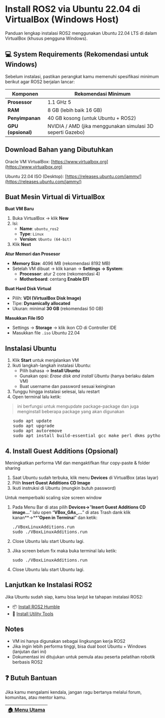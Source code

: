 # Install ROS2 via Ubuntu 22.04 di VirtualBox (Windows Host)

Panduan lengkap instalasi ROS2 menggunakan Ubuntu 22.04 LTS di dalam VirtualBox (khusus pengguna Windows).

## 💻 System Requirements (Rekomendasi untuk Windows)
Sebelum instalasi, pastikan perangkat kamu memenuhi spesifikasi minimum berikut agar ROS2 berjalan lancar:

| Komponen           | Rekomendasi Minimum                                        |
| ------------------ | ---------------------------------------------------------- |
| **Prosessor**      | 1.1 GHz 5                                                  |
| **RAM**            | 8 GB (lebih baik 16 GB)                                    |
| **Penyimpanan**    | 40 GB kosong (untuk Ubuntu + ROS2)                         |
| **GPU (opsional)** | NVIDIA / AMD (jika menggunakan simulasi 3D seperti Gazebo) |

## Download Bahan yang Dibutuhkan

Oracle VM VirtualBox: [https://www.virtualbox.org](https://www.virtualbox.org)

Ubuntu 22.04 ISO (Desktop): [https://releases.ubuntu.com/jammy/](https://releases.ubuntu.com/jammy/)

## Buat Mesin Virtual di VirtualBox
**Buat VM Baru**
1. Buka VirtualBox → klik **New**
2. Isi:
   - **Name**: `ubuntu_ros2`
   - **Type**: `Linux`
   - **Version**: `Ubuntu (64-bit)`
3. Klik **Next**

**Atur Memori dan Prosesor**
- **Memory Size**: 4096 MB (rekomendasi 8192 MB)
- Setelah VM dibuat → klik kanan → **Settings → System**:
  - **Processor**: atur 2 core (rekomendasi 4)
  - **Motherboard**: centang **Enable EFI**

**Buat Hard Disk Virtual**
- Pilih: **VDI (VirtualBox Disk Image)**
- Tipe: **Dynamically allocated**
- Ukuran: minimal **30 GB** (rekomendasi 50 GB)

**Masukkan File ISO**
- Settings → **Storage** → klik ikon CD di Controller IDE
- Masukkan file `.iso` Ubuntu 22.04

## Instalasi Ubuntu
1. Klik **Start** untuk menjalankan VM
2. Ikuti langkah-langkah instalasi Ubuntu:
   - Pilih bahasa → **Install Ubuntu**
   - Gunakan opsi: *Erase disk and install Ubuntu* (hanya berlaku dalam VM)
   - Buat username dan password sesuai keinginan
3. Tunggu hingga instalasi selesai, lalu restart
4. Open terminal lalu ketik:
> ini berfungsi untuk mengupdate package-package dan juga menginstall beberapa package yang akan digunakan
   <pre lang="markdown">
   sudo apt update
   sudo apt upgrade
   sudo apt autoremove
   sudo apt install build-essential gcc make perl dkms python3-pip</pre>

## 4. Install Guest Additions (Opsional)

Meningkatkan performa VM dan mengaktifkan fitur copy-paste & folder sharing

1. Saat Ubuntu sudah terbuka, klik menu **Devices** di VirtualBox (atas layar)
2. Pilih **Insert Guest Additions CD Image**
3. Ikuti instruksi di Ubuntu (mungkin butuh password)

Untuk memperbaiki scaling size screen window

1. Pada Menu Bar di atas pilih **Devices→**”**Insert Guest Additions CD image…**” lalu open “**VBox_GAs_…**” di atas Trash dank klik kanan**→**”**Open in Termina**l” dan ketik:

   <pre lang="markdown">
   ./VBoxLinuxAdditions.run
   sudo ./VBoxLinuxAdditions.run
   </pre>

2. Close Ubuntu lalu start Ubuntu lagi.
3. Jika screen belum fix maka buka terminal lalu ketik:

   <pre lang="markdown">
   sudo ./VBoxLinuxAdditions.run
   </pre>

4. Close Ubuntu lalu start Ubuntu lagi.

## Lanjutkan ke Instalasi ROS2
Jika Ubuntu sudah siap, kamu bisa lanjut ke tahapan instalasi ROS2:

- 📦 [Install ROS2 Humble](/humble/)
- 🔧 [Install Utility Tools](/utility/)

## Notes
- VM ini hanya digunakan sebagai lingkungan kerja ROS2
- Jika ingin lebih performa tinggi, bisa dual boot Ubuntu + Windows (lanjutan dari ini)
- Dokumentasi ini ditujukan untuk pemula atau peserta pelatihan robotik berbasis ROS2

## ❓ Butuh Bantuan
Jika kamu mengalami kendala, jangan ragu bertanya melalui forum, komunitas, atau mentor kamu.

 | [🏠 Menu Utama](/) |
 | ----------------- |